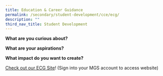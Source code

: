 ```yaml
---
title: Education & Career Guidance
permalink: /secondary/student-development/cce/ecg/
description: ""
third_nav_title: Student Development
---
```






**What are you curious about?** 

**What are your aspirations?** 

**What impact do you want to create?**

[Check out our ECG Site](https://sites.google.com/mgs.sch.edu.sg/mgsecg/)! (Sign into your MGS account to access website)